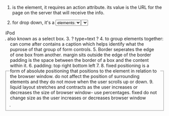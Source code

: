 1. <form> is the element, it requires an action attribute. its value is the URL for the page on the server that will receive the info.
2. for drop down, it's a <select> element, contains two or more <option> elements: <select name="devices">
<option value="ipod">iPod</option> . also known as a select box.
3. ? type=text ?
4. to group elements together: <fieldset> . <legend> can come after contains a caption which helps identify what the puprose of that group of form controls.
5. Border seperates the edge of one box from another. margin sits outside the edge of the border padding is the space between the border of a box and the content within it.
6. padding: top right bottom left
7.
8. fixed positioning is a form of absolute positioning that positions to the element in relation to the browser window. do not affect the position of surrounding elements and they do not move when the user scrolls up or down.
9. liquid layout stretches and contracts as the user increases or decreases the size of browser window- use percentages. fixed do not change size as the user increases or decreases browser window
